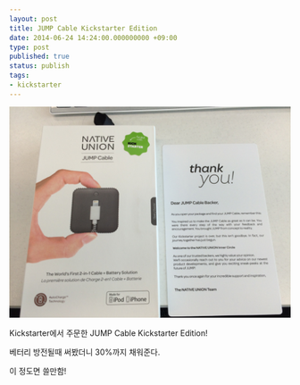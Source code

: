 ```yaml
---
layout: post
title: JUMP Cable Kickstarter Edition
date: 2014-06-24 14:24:00.000000000 +09:00
type: post
published: true
status: publish
tags:
- kickstarter
---
```

![](/images/2014/06/24/tumblr_nak5crToOf1somktno1_1280.jpg)

Kickstarter에서 주문한 JUMP Cable Kickstarter Edition!

베터리 방전될때 써봤더니 30%까지 채워준다.

이 정도면 쓸만함!
